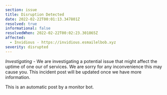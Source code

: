 ```yaml
---
section: issue
title: Disruption Detected
date: 2022-02-22T00:01:13.347801Z
resolved: true
informational: false
resolvedWhen: 2022-02-22T00:02:23.301865Z
affected:
  - Invidious - https://invidious.esmailelbob.xyz
severity: disrupted
---
```

*Investigating* - We are investigating a potential issue that might affect the uptime of one our of services. We are sorry for any inconvenience this may cause you. This incident post will be updated once we have more information.

This is an automatic post by a monitor bot.
        